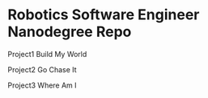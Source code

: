 # Robotics Software Engineer Nanodegree Repo

Project1 Build My World

Project2 Go Chase It

Project3 Where Am I